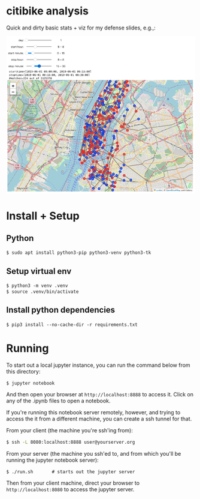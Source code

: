 # citibike analysis
Quick and dirty basic stats + viz for my defense slides, e.g.,:

![trips over NYC](https://github.com/jmftrindade/citibike_analysis/blob/main/citibike.png?raw=true)

# Install + Setup

## Python

```
$ sudo apt install python3-pip python3-venv python3-tk
```

## Setup virtual env

```
$ python3 -m venv .venv
$ source .venv/bin/activate
```

## Install python dependencies

```
$ pip3 install --no-cache-dir -r requirements.txt
```

# Running
To start out a local jupyter instance, you can run the command below from this
directory:

```
$ jupyter notebook
```

And then open your browser at `http://localhost:8888` to access it. Click on any of the .ipynb files to open a notebook.

If you're running this notebook server remotely, however, and trying to access the
it from a different machine, you can create a ssh tunnel for that.

From your client (the machine you're ssh'ing from):
```bash
$ ssh -L 8080:localhost:8888 user@yourserver.org
```

From your server (the machine you ssh'ed to, and from which you'll be running
the jupyter notebook server):
```
$ ./run.sh       # starts out the jupyter server
```

Then from your client machine, direct your browser to `http://localhost:8080`
to access the jupyter server.
